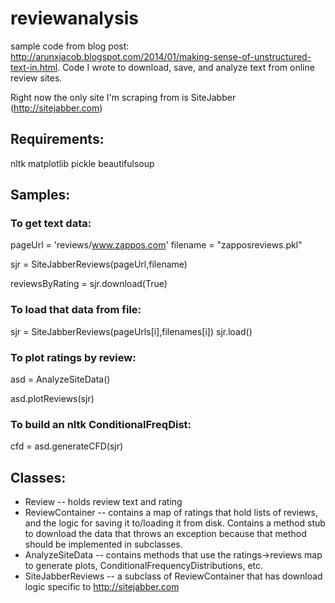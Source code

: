 reviewanalysis
==============

sample code from blog post: http://arunxjacob.blogspot.com/2014/01/making-sense-of-unstructured-text-in.html.
Code I wrote to download, save, and analyze text from online review sites.

Right now the only site I'm scraping from is SiteJabber (http://sitejabber.com)

## Requirements: 

nltk
matplotlib
pickle
beautifulsoup


## Samples:
### To get text data: 

  pageUrl = 'reviews/www.zappos.com'
  filename = "zapposreviews.pkl"
    
  sjr = SiteJabberReviews(pageUrl,filename)
    
  reviewsByRating = sjr.download(True)

### To load that data from file: 

  sjr = SiteJabberReviews(pageUrls[i],filenames[i])
  sjr.load()
  
### To plot ratings by review:

  asd = AnalyzeSiteData()
        
  asd.plotReviews(sjr)

### To build an nltk ConditionalFreqDist:

  cfd = asd.generateCFD(sjr)
  
  
  
## Classes: 

* Review -- holds review text and rating
* ReviewContainer -- contains a map of ratings that hold lists of reviews, and the logic for saving it to/loading it from disk. Contains a method stub to download the data that throws an exception because that method should be implemented in subclasses.
* AnalyzeSiteData -- contains methods that use the ratings->reviews map to generate plots, ConditionalFrequencyDistributions, etc. 
* SiteJabberReviews -- a subclass of ReviewContainer that has download logic specific to http://sitejabber.com


  
  
